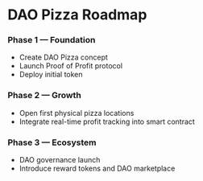 # DAO Pizza Roadmap

### Phase 1 — Foundation
- Create DAO Pizza concept
- Launch Proof of Profit protocol
- Deploy initial token

### Phase 2 — Growth
- Open first physical pizza locations
- Integrate real-time profit tracking into smart contract

### Phase 3 — Ecosystem
- DAO governance launch
- Introduce reward tokens and DAO marketplace
